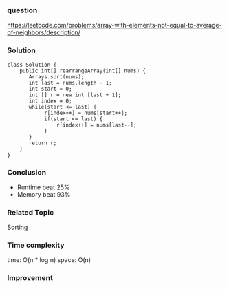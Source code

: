 ### question
https://leetcode.com/problems/array-with-elements-not-equal-to-average-of-neighbors/description/

### Solution
```
class Solution {
    public int[] rearrangeArray(int[] nums) {
       Arrays.sort(nums);
       int last = nums.length - 1;
       int start = 0;
       int [] r = new int [last + 1];
       int index = 0;
       while(start <= last) {
            r[index++] = nums[start++];
            if(start <= last) {
                r[index++] = nums[last--];
            }
       }
       return r;
    }
}
```
### Conclusion
- Runtime beat 25% 
- Memory beat 93%

### Related Topic
Sorting

### Time complexity
time: O(n * log n)
space: O(n)

### Improvement